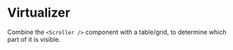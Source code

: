 # Virtualizer

Combine the `<Scroller />` component with a table/grid, to determine which part of it is visible.
